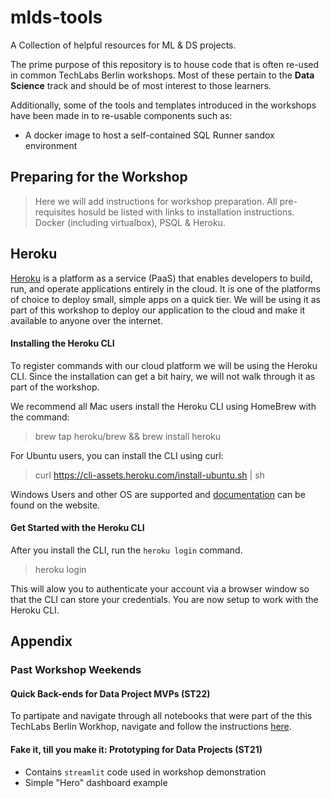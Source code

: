 # mlds-tools
A Collection of helpful resources for ML &amp; DS projects.

The prime purpose of this repository is to house code that is often re-used in common TechLabs Berlin workshops. Most of these pertain to the **Data Science** track and should be of most interest to those learners.

Additionally, some of the tools and templates introduced in the workshops have been made in to re-usable components such as:
- A docker image to host a self-contained SQL Runner sandox environment

## Preparing for the Workshop
> Here we will add instructions for workshop preparation. All pre-requisites hosuld be listed with links to installation instructions. Docker (including virtualbox), PSQL & Heroku.
## Heroku
[Heroku](https://dashboard.heroku.com/apps) is a platform as a service (PaaS) that enables developers to build, run, and operate applications entirely in the cloud. It is one of the platforms of choice to deploy small, simple apps on a quick tier. We will be using it as part of this workshop to deploy our application to the cloud and make it available to anyone over the internet.

#### Installing the Heroku CLI
To register commands with our cloud platform we will be using the Heroku CLI. Since the installation can get a bit hairy, we will not walk through it as part of the workshop.

We recommend all Mac users install the Heroku CLI using HomeBrew with the command:
> brew tap heroku/brew && brew install heroku

For Ubuntu users, you can install the CLI using curl:
> curl https://cli-assets.heroku.com/install-ubuntu.sh | sh

Windows Users and other OS are supported and [documentation](https://devcenter.heroku.com/articles/heroku-cli#install-the-heroku-cli) can be found on the website.

#### Get Started with the Heroku CLI
After you install the CLI, run the `heroku login` command.
> heroku login

This will alow you to authenticate your account via a browser window so that the CLI can store your credentials. You are now setup to work with the Heroku CLI.

## Appendix
### Past Workshop Weekends
#### Quick Back-ends for Data Project MVPs (ST22)
To partipate and navigate through all notebooks that were part of the this TechLabs Berlin Workhop, navigate and follow the instructions [here](workshops/ww_summer_22/README.md).

#### Fake it, till you make it: Prototyping for Data Projects (ST21)
- Contains `streamlit` code used in workshop demonstration
- Simple "Hero" dashboard example
